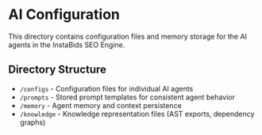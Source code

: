 # AI Configuration

This directory contains configuration files and memory storage for the AI agents in the InstaBids SEO Engine.

## Directory Structure

- `/configs` - Configuration files for individual AI agents
- `/prompts` - Stored prompt templates for consistent agent behavior
- `/memory` - Agent memory and context persistence
- `/knowledge` - Knowledge representation files (AST exports, dependency graphs)
